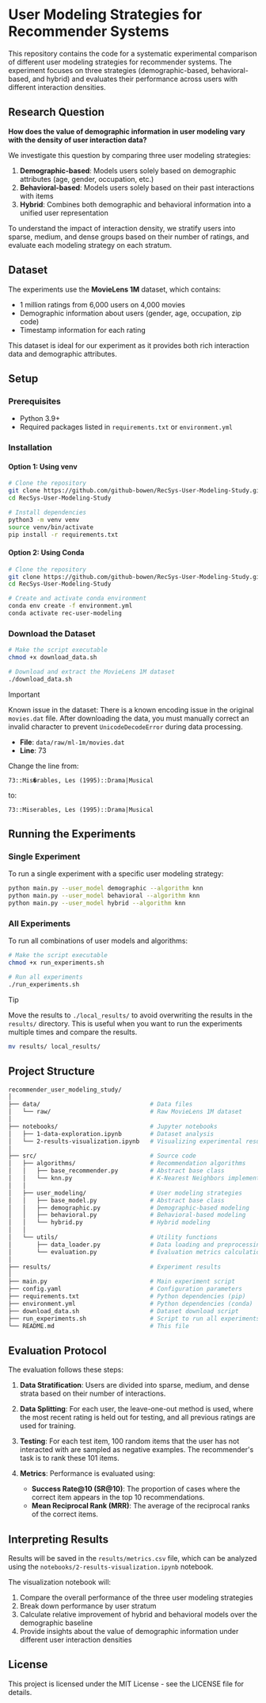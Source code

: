 # User Modeling Strategies for Recommender Systems

This repository contains the code for a systematic experimental comparison of different user modeling strategies for recommender systems. The experiment focuses on three strategies (demographic-based, behavioral-based, and hybrid) and evaluates their performance across users with different interaction densities.

## Research Question

**How does the value of demographic information in user modeling vary with the density of user interaction data?**

We investigate this question by comparing three user modeling strategies:

1. **Demographic-based**: Models users solely based on demographic attributes (age, gender, occupation, etc.)
2. **Behavioral-based**: Models users solely based on their past interactions with items
3. **Hybrid**: Combines both demographic and behavioral information into a unified user representation

To understand the impact of interaction density, we stratify users into sparse, medium, and dense groups based on their number of ratings, and evaluate each modeling strategy on each stratum.

## Dataset

The experiments use the **MovieLens 1M** dataset, which contains:

- 1 million ratings from 6,000 users on 4,000 movies
- Demographic information about users (gender, age, occupation, zip code)
- Timestamp information for each rating

This dataset is ideal for our experiment as it provides both rich interaction data and demographic attributes.

## Setup

### Prerequisites

- Python 3.9+
- Required packages listed in `requirements.txt` or `environment.yml`

### Installation

#### Option 1: Using venv

```bash
# Clone the repository
git clone https://github.com/github-bowen/RecSys-User-Modeling-Study.git
cd RecSys-User-Modeling-Study

# Install dependencies
python3 -m venv venv
source venv/bin/activate
pip install -r requirements.txt
```

#### Option 2: Using Conda

```bash
# Clone the repository
git clone https://github.com/github-bowen/RecSys-User-Modeling-Study.git
cd RecSys-User-Modeling-Study

# Create and activate conda environment
conda env create -f environment.yml
conda activate rec-user-modeling
```

### Download the Dataset

```bash
# Make the script executable
chmod +x download_data.sh

# Download and extract the MovieLens 1M dataset
./download_data.sh
```

> [!Important]
> Known issue in the dataset:
> There is a known encoding issue in the original `movies.dat` file. After downloading the data, you must manually correct an invalid character to prevent `UnicodeDecodeError` during data processing.
>
> - **File**: `data/raw/ml-1m/movies.dat`
> - **Line**: 73
>
> Change the line from:
>
> ```plaintext
> 73::Mis�rables, Les (1995)::Drama|Musical
> ```
>
> to:
>
> ```plaintext
> 73::Miserables, Les (1995)::Drama|Musical
> ```

## Running the Experiments

### Single Experiment

To run a single experiment with a specific user modeling strategy:

```bash
python main.py --user_model demographic --algorithm knn
python main.py --user_model behavioral --algorithm knn
python main.py --user_model hybrid --algorithm knn
```

### All Experiments

To run all combinations of user models and algorithms:

```bash
# Make the script executable
chmod +x run_experiments.sh

# Run all experiments
./run_experiments.sh
```

> [!Tip]
> Move the results to `./local_results/` to avoid overwriting the results in the `results/` directory.
> This is useful when you want to run the experiments multiple times and compare the results.
>
> ```bash
> mv results/ local_results/
> ```

## Project Structure

```bash
recommender_user_modeling_study/
│
├── data/                               # Data files
│   └── raw/                            # Raw MovieLens 1M dataset
│
├── notebooks/                          # Jupyter notebooks
│   ├── 1-data-exploration.ipynb        # Dataset analysis
│   └── 2-results-visualization.ipynb   # Visualizing experimental results
│
├── src/                                # Source code
│   ├── algorithms/                     # Recommendation algorithms
│   │   ├── base_recommender.py         # Abstract base class
│   │   └── knn.py                      # K-Nearest Neighbors implementation
│   │
│   ├── user_modeling/                  # User modeling strategies
│   │   ├── base_model.py               # Abstract base class
│   │   ├── demographic.py              # Demographic-based modeling
│   │   ├── behavioral.py               # Behavioral-based modeling
│   │   └── hybrid.py                   # Hybrid modeling
│   │
│   └── utils/                          # Utility functions
│       ├── data_loader.py              # Data loading and preprocessing
│       └── evaluation.py               # Evaluation metrics calculation
│
├── results/                            # Experiment results
│
├── main.py                             # Main experiment script
├── config.yaml                         # Configuration parameters
├── requirements.txt                    # Python dependencies (pip)
├── environment.yml                     # Python dependencies (conda)
├── download_data.sh                    # Dataset download script
├── run_experiments.sh                  # Script to run all experiments
└── README.md                           # This file
```

## Evaluation Protocol

The evaluation follows these steps:

1. **Data Stratification**: Users are divided into sparse, medium, and dense strata based on their number of interactions.

2. **Data Splitting**: For each user, the leave-one-out method is used, where the most recent rating is held out for testing, and all previous ratings are used for training.

3. **Testing**: For each test item, 100 random items that the user has not interacted with are sampled as negative examples. The recommender's task is to rank these 101 items.

4. **Metrics**: Performance is evaluated using:
   - **Success Rate@10 (SR@10)**: The proportion of cases where the correct item appears in the top 10 recommendations.
   - **Mean Reciprocal Rank (MRR)**: The average of the reciprocal ranks of the correct items.

## Interpreting Results

Results will be saved in the `results/metrics.csv` file, which can be analyzed using the `notebooks/2-results-visualization.ipynb` notebook.

The visualization notebook will:

1. Compare the overall performance of the three user modeling strategies
2. Break down performance by user stratum
3. Calculate relative improvement of hybrid and behavioral models over the demographic baseline
4. Provide insights about the value of demographic information under different user interaction densities

## License

This project is licensed under the MIT License - see the LICENSE file for details.
